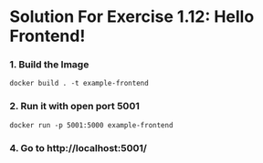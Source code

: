 # Solution For Exercise 1.12: Hello Frontend!
### 1. Build the Image
    docker build . -t example-frontend

### 2. Run it with open port 5001
    docker run -p 5001:5000 example-frontend

### 4. Go to http://localhost:5001/